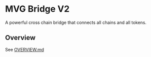 # MVG Bridge V2

A powerful cross chain bridge that connects all chains and all tokens.

## Overview

See [OVERVIEW.md](OVERVIEW.md)